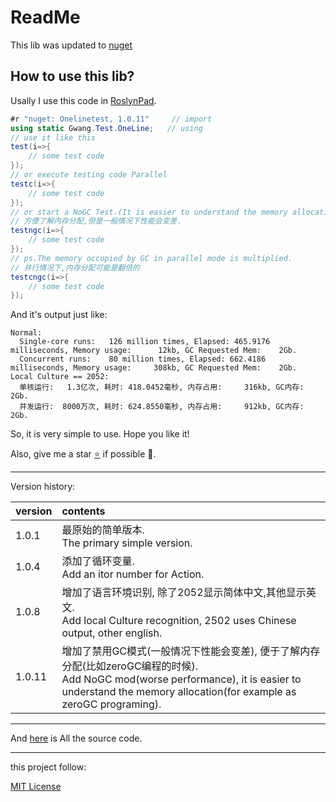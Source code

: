 # ReadMe

This lib was updated to [nuget](https://www.nuget.org/packages/Onelinetest/1.0.11#readme-body-tab "Download this lib")

## How to use this lib?
Usally I use this code in [RoslynPad](https://roslynpad.net "Download that powerful tool"). 
```C#
#r "nuget: Onelinetest, 1.0.11"     // import
using static Gwang.Test.OneLine;   // using
// use it like this
test(i=>{
    // some test code
});
// or execute testing code Parallel
testc(i=>{
    // some test code
});
// or start a NoGC Test.(It is easier to understand the memory allocation.)
// 方便了解内存分配,但是一般情况下性能会变差.
testngc(i=>{
    // some test code
});
// ps.The memory occupied by GC in parallel mode is multiplied.
// 并行情况下,内存分配可能是翻倍的
testcngc(i=>{
    // some test code
});
```    
And it's output just like:
``` 
Normal:
  Single-core runs:   126 million times, Elapsed: 465.9176 milliseconds, Memory usage:      12kb, GC Requested Mem:    2Gb.
  Concurrent runs:    80 million times, Elapsed: 662.4186 milliseconds, Memory usage:     308kb, GC Requested Mem:    2Gb.
Local Culture == 2052:
  单核运行:   1.3亿次, 耗时: 418.0452毫秒, 内存占用:     316kb, GC内存:    2Gb.
  并发运行:  8000万次, 耗时: 624.8550毫秒, 内存占用:     912kb, GC内存:    2Gb.

```
So, it is very simple to use. 
Hope you like it!

Also, give me a star [⭐](https://github.com/wanggangzero/OneLineTest "Github") if possible 🤗.

---
Version history:

|version|contents|
|---|:--|
|1.0.1|最原始的简单版本.<br>The primary simple version.   |
|1.0.4|添加了循环变量.<br>Add an itor number for Action.|
|1.0.8|增加了语言环境识别, 除了2052显示简体中文,其他显示英文.<br>Add local Culture recognition, 2502 uses Chinese output, other english.|
|1.0.11|增加了禁用GC模式(一般情况下性能会变差), 便于了解内存分配(比如zeroGC编程的时候).<br> Add NoGC mod(worse performance), it is easier to understand the memory allocation(for example as zeroGC programing).|

----
And [here](https://github.com/wanggangzero/OneLineTest "click to view source code") is All the source code.
 
---
this project follow:

[MIT License](https://github.com/wanggangzero/OneLineTest/blob/main/LICENSE "license")

